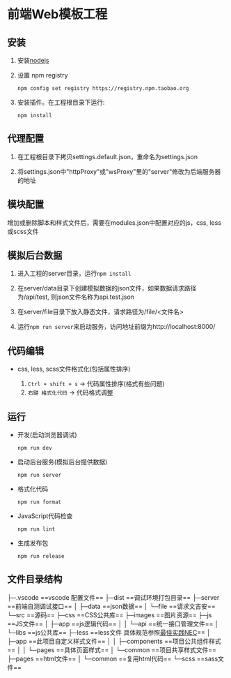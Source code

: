# 前端Web模板工程 #


## 安装 ##

1.  安装[nodejs](https://nodejs.org/download/)

2.  设置 npm registry

    `npm config set registry https://registry.npm.taobao.org`

3.  安装插件。在工程根目录下运行:

    `npm install`


## 代理配置 ##

1.  在工程根目录下拷贝settings.default.json，重命名为settings.json

2.  将settings.json中"httpProxy"或"wsProxy"里的"server"修改为后端服务器的地址


## 模块配置 ##

增加或删除脚本和样式文件后，需要在modules.json中配置对应的js，css, less或scss文件


## 模拟后台数据 ##

1.  进入工程的server目录，运行`npm install`

2.  在server/data目录下创建模拟数据的json文件，如果数据请求路径为/api/test, 则json文件名称为api.test.json

3.  在server/file目录下放入静态文件，请求路径为/file/<文件名>

4.  运行`npm run server`来启动服务，访问地址前缀为http://localhost:8000/

## 代码编辑 ##

*   css, less, scss文件格式化(包括属性排序)

    1. `Ctrl + shift + s` -> 代码属性排序(格式有些问题)
    2. `右键 格式化代码` -> 代码格式调整


## 运行 ##

*   开发(启动浏览器调试)

    `npm run dev`

*   启动后台服务(模拟后台提供数据)

    `npm run server`

*   格式化代码

    `npm run format`

*   JavaScript代码检查

    `npm run lint`

*   生成发布包

    `npm run release`

## 文件目录结构 ##

├─.vscode ==vscode 配置文件==
├─dist ==调试环境打包目录==
├─server ==前端自测调试接口==
│  ├─data ==json数据==
│  └─file ==请求文吉安==
└─src ==源码==
    ├─css ==CSS公共库==
    ├─images ==图片资源==
    ├─js ==JS文件==
    │  ├─app ==js逻辑代码==
    │  │  └─api ==统一接口管理文件==
    │  └─libs ==js公共库==
    ├─less ==less文件 具体规范参照[最佳实践NEC](http://nec.netease.com/)==
    │  ├─app ==此项目自定义样式文件==
    │  │  ├─components ==项目公共组件样式==
    │  │  └─pages ==具体页面样式==
    │  └─common ==项目共享样式文件==
    ├─pages ==html文件==
    │  └─common ==复用html代码==
    └─scss ==sass文件==